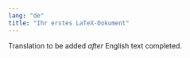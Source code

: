 ```yaml
---
lang: "de"
title: "Ihr erstes LaTeX-Dokument"
---
```

Translation to be added _after_ English text completed.
